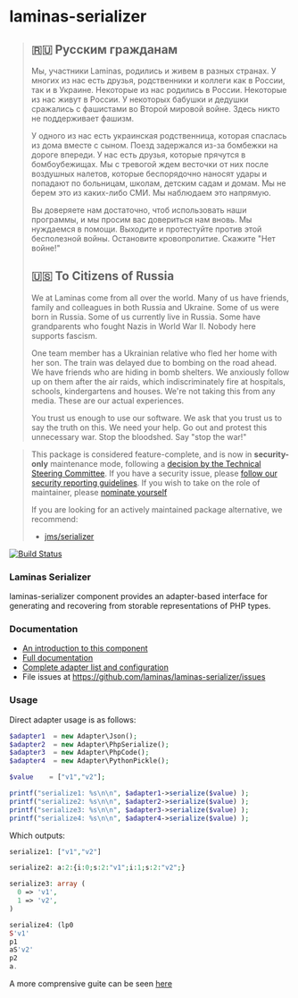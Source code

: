 # laminas-serializer

> ## 🇷🇺 Русским гражданам
> 
> Мы, участники Laminas, родились и живем в разных странах. У многих из нас есть друзья, родственники и коллеги как в России, так и в Украине. Некоторые из нас родились в России. Некоторые из нас живут в России. У некоторых бабушки и дедушки сражались с фашистами во Второй мировой войне. Здесь никто не поддерживает фашизм.
> 
> У одного из нас есть украинская родственница, которая спаслась из дома вместе с сыном. Поезд задержался из-за бомбежки на дороге впереди. У нас есть друзья, которые прячутся в бомбоубежищах. Мы с тревогой ждем весточки от них после воздушных налетов, которые беспорядочно наносят удары и попадают по больницам, школам, детским садам и домам. Мы не берем это из каких-либо СМИ. Мы наблюдаем это напрямую.
> 
> Вы доверяете нам достаточно, чтоб использовать наши программы, и мы просим вас довериться нам вновь. Мы нуждаемся в помощи. Выходите и протестуйте против этой бесполезной войны. Остановите кровопролитие. Скажите "Нет войне!"
> 
> ## 🇺🇸 To Citizens of Russia
> 
> We at Laminas come from all over the world. Many of us have friends, family and colleagues in both Russia and Ukraine. Some of us were born in Russia. Some of us currently live in Russia. Some have grandparents who fought Nazis in World War II. Nobody here supports fascism.
> 
> One team member has a Ukrainian relative who fled her home with her son. The train was delayed due to bombing on the road ahead. We have friends who are hiding in bomb shelters. We anxiously follow up on them after the air raids, which indiscriminately fire at hospitals, schools, kindergartens and houses. We're not taking this from any media. These are our actual experiences.
> 
> You trust us enough to use our software. We ask that you trust us to say the truth on this. We need your help. Go out and protest this unnecessary war. Stop the bloodshed. Say "stop the war!"


> This package is considered feature-complete, and is now in **security-only** maintenance mode, following a [decision by the Technical Steering Committee](https://github.com/laminas/technical-steering-committee/blob/2b55453e172a1b8c9c4c212be7cf7e7a58b9352c/meetings/minutes/2020-08-03-TSC-Minutes.md#vote-on-components-to-mark-as-security-only).
> If you have a security issue, please [follow our security reporting guidelines](https://getlaminas.org/security/).
> If you wish to take on the role of maintainer, please [nominate yourself](https://github.com/laminas/technical-steering-committee/issues/new?assignees=&labels=Nomination&template=Maintainer_Nomination.md&title=%5BNOMINATION%5D%5BMAINTAINER%5D%3A+%7Bname+of+person+being+nominated%7D)
>
> If you are looking for an actively maintained package alternative, we recommend:
>
> - [jms/serializer](http://jmsyst.com/libs/serializer)

[![Build Status](https://github.com/laminas/laminas-serializer/workflows/Continuous%20Integration/badge.svg)](https://github.com/laminas/laminas-serializer/actions?query=workflow%3A"Continuous+Integration")


### Laminas Serializer
laminas-serializer component provides an adapter-based interface for generating and
recovering from storable representations of PHP types.

### Documentation

- [An introduction to this component](https://docs.laminas.dev/laminas-serializer/intro/)
- [Full documentation](https://docs.laminas.dev/laminas-serializer/)
- [Complete adapter list and configuration](https://docs.laminas.dev/laminas-serializer/adapter/)
- File issues at https://github.com/laminas/laminas-serializer/issues

### Usage

Direct adapter usage is as follows:

```php
$adapter1  = new Adapter\Json();
$adapter2  = new Adapter\PhpSerialize();
$adapter3  = new Adapter\PhpCode();
$adapter4  = new Adapter\PythonPickle();

$value    = ["v1","v2"];

printf("serialize1: %s\n\n", $adapter1->serialize($value) );  
printf("serialize2: %s\n\n", $adapter2->serialize($value) );
printf("serialize3: %s\n\n", $adapter3->serialize($value) );
printf("serialize4: %s\n\n", $adapter4->serialize($value) );
```

Which outputs:

```php
serialize1: ["v1","v2"]

serialize2: a:2:{i:0;s:2:"v1";i:1;s:2:"v2";}

serialize3: array (
  0 => 'v1',
  1 => 'v2',
)

serialize4: (lp0
S'v1'
p1
aS'v2'
p2
a.

```

A more comprensive guite can be seen [here](https://docs.laminas.dev/laminas-serializer/intro/)

